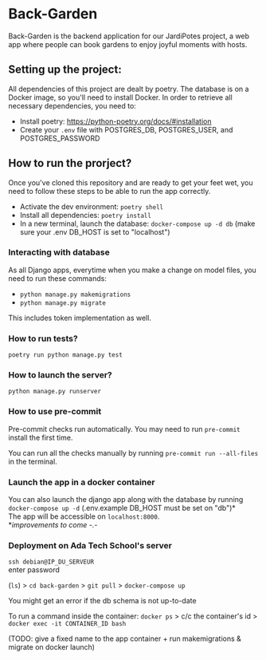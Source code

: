 # Back-Garden

Back-Garden is the backend application for our JardiPotes project, a web app where people can book gardens to enjoy joyful moments with hosts.

## Setting up the project:

All dependencies of this project are dealt by poetry.
The database is on a Docker image, so you'll need to install Docker.
In order to retrieve all necessary dependencies, you need to:

- Install poetry: https://python-poetry.org/docs/#installation
- Create your `.env` file with POSTGRES_DB, POSTGRES_USER, and POSTGRES_PASSWORD

## How to run the prorject?

Once you've cloned this repository and are ready to get your feet wet, you need to follow these steps to be able to run the app correctly.

- Activate the dev environment: `poetry shell`
- Install all dependencies: `poetry install`
- In a new terminal, launch the database: `docker-compose up -d db` (make sure your .env DB_HOST is set to "localhost")

### Interacting with database

As all Django apps, everytime when you make a change on model files, you need to run these commands:

- `python manage.py makemigrations`
- `python manage.py migrate`

This includes token implementation as well.

### How to run tests?

`poetry run python manage.py test`

### How to launch the server?

`python manage.py runserver`

### How to use pre-commit
Pre-commit checks run automatically. You may need to run `pre-commit` install the first time.

You can run all the checks manually by running `pre-commit run --all-files` in the terminal.

### Launch the app in a docker container
You can also launch the django app along with the database by running `docker-compose up -d` (.env.example DB_HOST must be set on "db")*<br>
The app will be accessible on `localhost:8000`.<br>
**improvements to come -.-*

### Deployment on Ada Tech School's server
`ssh debian@IP_DU_SERVEUR`
<br>enter password

(`ls`) > `cd back-garden` > `git pull` > `docker-compose up`

You might get an error if the db schema is not up-to-date

To run a command inside the container:
`docker ps` > c/c the container's id > `docker exec -it CONTAINER_ID bash`

(TODO: give a fixed name to the app container + run makemigrations & migrate on docker launch)
